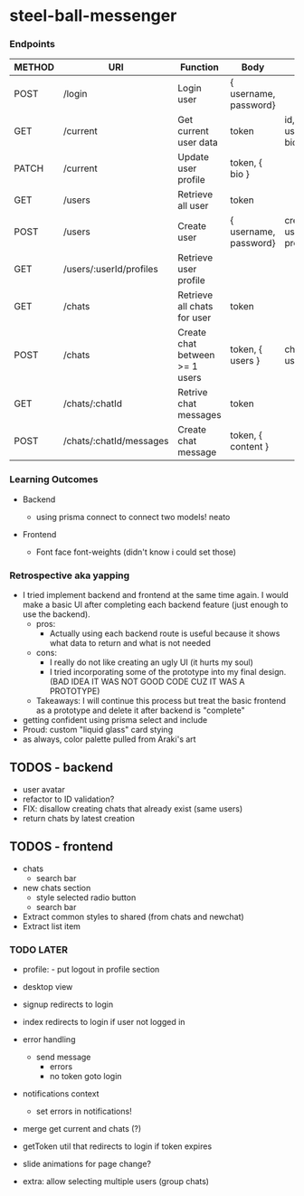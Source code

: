 # steel-ball-messenger

### Endpoints

| METHOD | URI                     | Function                       | Body                  | Notes                |
| ------ | ----------------------- | ------------------------------ | --------------------- | -------------------- |
| POST   | /login                  | Login user                     | { username, password} |                      |
| GET    | /current                | Get current user data          | token                 | id, username, bio    |
| PATCH  | /current                | Update user profile            | token, { bio }        |                      |
| GET    | /users                  | Retrieve all user              | token                 |                      |
| POST   | /users                  | Create user                    | { username, password} | creates user profile |
| GET    | /users/:userId/profiles | Retrieve user profile          |                       |                      |
| GET    | /chats                  | Retrieve all chats for user    | token                 |                      |
| POST   | /chats                  | Create chat between >= 1 users | token, { users }      | chat: { id, users}   |
| GET    | /chats/:chatId          | Retrive chat messages          | token                 |                      |
| POST   | /chats/:chatId/messages | Create chat message            | token, { content }    |                      |

### Learning Outcomes

-   Backend
    -   using prisma connect to connect two models! neato

-   Frontend
    -   Font face font-weights (didn't know i could set those)

### Retrospective aka yapping

-   I tried implement backend and frontend at the same time again. I would make a basic UI after completing each backend feature (just enough to use the backend).
    -   pros: 
        -   Actually using each backend route is useful because it shows what data to return and what is not needed
    -   cons: 
        -   I really do not like creating an ugly UI (it hurts my soul)
        -   I tried incorporating some of the prototype into my final design. (BAD IDEA IT WAS NOT GOOD CODE CUZ IT WAS A PROTOTYPE)
    -   Takeaways: I will continue this process but treat the basic frontend as a prototype and delete it after backend is "complete"
-   getting confident using prisma select and include
-   Proud: custom "liquid glass" card stying
-   as always, color palette pulled from Araki's art

## TODOS - backend

-   user avatar
-   refactor to ID validation?
-   FIX: disallow creating chats that already exist (same users)
-   return chats by latest creation 

## TODOS - frontend


-   chats
    -   search bar
-   new chats section
    -   style selected radio button
    -   search bar
-   Extract common styles to shared (from chats and newchat)
-   Extract list item 


### TODO LATER

-   profile: - put logout in profile section
-   desktop view
-   signup redirects to login
-   index redirects to login if user not logged in
-   error handling
    -   send message
        -   errors
        -   no token goto login
-   notifications context
    -   set errors in notifications!
-   merge get current and chats (?)
-   getToken util that redirects to login if token expires
-   slide animations for page change?


-   extra: allow selecting multiple users (group chats)
